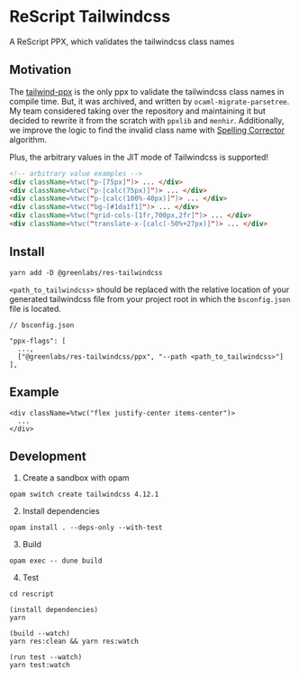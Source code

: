 # ReScript Tailwindcss

A ReScript PPX, which validates the tailwindcss class names

## Motivation

The [tailwind-ppx](https://github.com/dylanirlbeck/tailwind-ppx) is the only ppx to validate the tailwindcss class names in compile time. But, it was archived, and written by `ocaml-migrate-parsetree`. My team considered taking over the repository and maintaining it but decided to rewrite it from the scratch with `ppxlib` and `menhir`. Additionally, we improve the logic to find the invalid class name with [Spelling Corrector](https://norvig.com/spell-correct.html) algorithm.

Plus, the arbitrary values in the JIT mode of Tailwindcss is supported!

```html
<!-- arbitrary value examples -->
<div className=%twc("p-[75px]")> ... </div>
<div className=%twc("p-[calc(75px)]")> ... </div>
<div className=%twc("p-[calc(100%-40px)]")> ... </div>
<div className=%twc("bg-[#1da1f1]")> ... </div>
<div className=%twc("grid-cols-[1fr,700px,2fr]")> ... </div>
<div className=%twc("translate-x-[calc(-50%+27px)]")> ... </div>
```

## Install

```
yarn add -D @greenlabs/res-tailwindcss
```

`<path_to_tailwindcss>` should be replaced with the relative location of your generated tailwindcss file from your project root in which the `bsconfig.json` file is located.

```
// bsconfig.json

"ppx-flags": [
  ...,
  ["@greenlabs/res-tailwindcss/ppx", "--path <path_to_tailwindcss>"]
],
```

## Example

```rescript
<div className=%twc("flex justify-center items-center")>
  ...
</div>
```

## Development

1. Create a sandbox with opam

```
opam switch create tailwindcss 4.12.1
```

2. Install dependencies

```
opam install . --deps-only --with-test
```

3. Build

```
opam exec -- dune build
```

4. Test

```
cd rescript

(install dependencies)
yarn

(build --watch)
yarn res:clean && yarn res:watch

(run test --watch)
yarn test:watch
```
